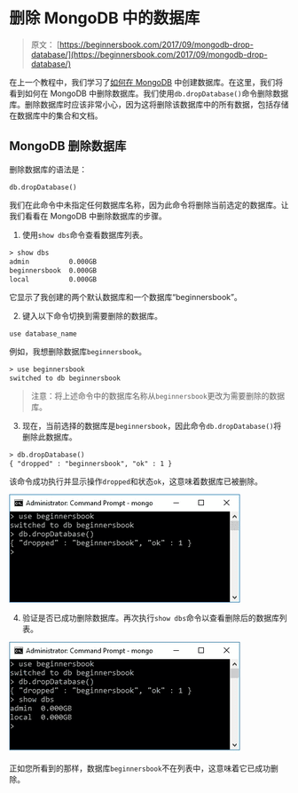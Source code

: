 # 删除 MongoDB 中的数据库

> 原文： [https://beginnersbook.com/2017/09/mongodb-drop-database/](https://beginnersbook.com/2017/09/mongodb-drop-database/)

在上一个教程中，我们学习了[如何在 MongoDB](https://beginnersbook.com/2017/09/mongodb-create-database/) 中创建数据库。在这里，我们将看到如何在 MongoDB 中删除数据库。我们使用`db.dropDatabase()`命令删除数据库。删除数据库时应该非常小心，因为这将删除该数据库中的所有数据，包括存储在数据库中的集合和文档。

## MongoDB 删除数据库

删除数据库的语法是：

```
db.dropDatabase()
```

我们在此命令中未指定任何数据库名称，因为此命令将删除当前选定的数据库。让我们看看在 MongoDB 中删除数据库的步骤。

1.  使用`show dbs`命令查看数据库列表。

```
> show dbs
admin          0.000GB
beginnersbook  0.000GB
local          0.000GB
```

它显示了我创建的两个默认数据库和一个数据库“beginnersbook”。

2.  键入以下命令切换到需要删除的数据库。

```
use database_name
```

例如，我想删除数据库`beginnersbook`。

```
> use beginnersbook
switched to db beginnersbook
```

> 注意：将上述命令中的数据库名称从`beginnersbook`更改为需要删除的数据库。

3.  现在，当前选择的数据库是`beginnersbook`，因此命令`db.dropDatabase()`将删除此数据库。

```
> db.dropDatabase()
{ "dropped" : "beginnersbook", "ok" : 1 }

```

该命令成功执行并显示操作`dropped`和状态`ok`，这意味着数据库已被删除。

![MongoDB drop database](img/a3940253e0a1ab2557a22062878d594c.jpg)

4.  验证是否已成功删除数据库。再次执行`show dbs`命令以查看删除后的数据库列表。

![Verifying that database is dropped](img/4f8279b21fa0ed203219ec6689aab0e2.jpg)

正如您所看到的那样，数据库`beginnersbook`不在列表中，这意味着它已成功删除。